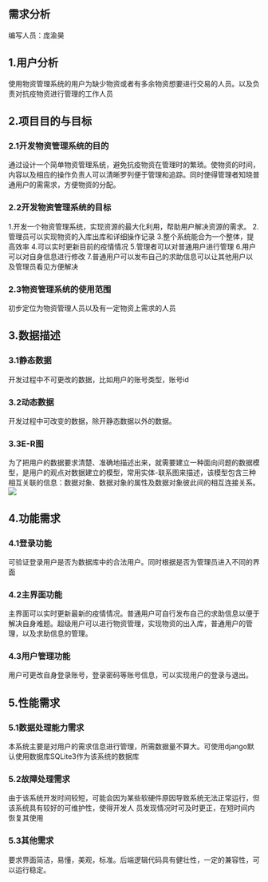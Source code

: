 ## 需求分析

编写人员：庞渝昊

## 1.用户分析

使用物资管理系统的用户为缺少物资或者有多余物资想要进行交易的人员。以及负责对抗疫物资进行管理的工作人员

## 2.项目目的与目标

### 2.1开发物资管理系统的目的

 通过设计一个简单物资管理系统，避免抗疫物资在管理时的繁琐。使物资的时间，内容以及相应的操作负责人可以清晰罗列便于管理和追踪。同时使得管理者知晓普通用户的需需求，方便物资的分配。

### 2.2开发物资管理系统的目标

1.开发一个物资管理系统，实现资源的最大化利用，帮助用户解决资源的需求。
2.管理员可以实现物资的入库出库和详细操作记录
3.整个系统能合为一个整体，提高效率
4.可以实时更新目前的疫情情况
5.管理者可以对普通用户进行管理
6.用户可以对自身信息进行修改
7.普通用户可以发布自己的求助信息可以让其他用户以及管理员看见方便解决

### 2.3物资管理系统的使用范围

初步定位为物资管理人员以及有一定物资上需求的人员

## 3.数据描述


### 3.1静态数据

开发过程中不可更改的数据，比如用户的账号类型，账号id

### 3.2动态数据

开发过程中可改变的数据，除开静态数据以外的数据。

### 3.3E-R图

为了把用户的数据要求清楚、准确地描述出来，就需要建立一种面向问题的数据模型，是用户的观点对数据建立的模型，常用实体-联系图来描述，该模型包含三种相互关联的信息：数据对象、数据对象的属性及数据对象彼此间的相互连接关系。
![](https://s3.bmp.ovh/imgs/2022/06/02/b4c84a32695ac626.png)
	

## 4.功能需求


### 4.1登录功能

可验证登录用户是否为数据库中的合法用户。同时根据是否为管理员进入不同的界面

### 4.2主界面功能

主界面可以实时更新最新的疫情情况。普通用户可自行发布自己的求助信息以便于解决自身难题。超级用户可以进行物资管理，实现物资的出入库，普通用户的管理，以及求助信息的管理。

### 4.3用户管理功能

用户可更改自身登录账号，登录密码等账号信息，可以实现用户的登录与退出。

## 5.性能需求

### 5.1数据处理能力需求

本系统主要是对用户的需求信息进行管理，所需数据量不算大。可使用django默认使用数据库SQLite3作为该系统的数据库

### 5.2故障处理需求

由于该系统开发时间较短，可能会因为某些软硬件原因导致系统无法正常运行，但该系统具有较好的可维护性，使得开发人
员发现情况时可及时更正，在短时间内恢复其使用

### 5.3其他需求

要求界面简洁，易懂，美观，标准。后端逻辑代码具有健壮性，一定的兼容性，可以运行稳定。